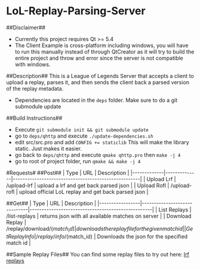 LoL-Replay-Parsing-Server
=========================
##Disclaimer##
* Currently this project requires Qt >= 5.4
* The Client Example is cross-platform including windows, you will have to run this manually instead of through QtCreator as it will try to build the entire project and throw and error since the server is not compatible with windows.

##Description##
This is a League of Legends Server that accepts a client to upload a replay, parses it, and then sends the client back a parsed version of the replay metadata.

* Dependencies are located in the `deps` folder. Make sure to do a git submodule update

##Build Instructions##
* Execute ```git submodule init && git submodule update```
* go to `deps/qhttp` and execute ```./update-dependencies.sh```
* edit src/src.pro and add ```CONFIG += staticlib``` This will make the library static. Just makes it easier.
* go back to ```deps/qhttp``` and execute ```qmake qhttp.pro``` then ```make -j 4```
* go to root of project folder, run ```qmake && make -j 4```

#Requests#
##Post##
|     Type    |      URL     |                       Description                   |
|-------------|--------------|-----------------------------------------------------|
| Upload Lrf  | /upload-lrf  | upload a lrf and get back parsed json               |
| Upload Rofl | /upload-rofl | upload official LoL replay and get back parsed json |

##Get##
|     Type        |             URL              |                       Description                 |
|-----------------|------------------------------|---------------------------------------------------|
| List Replays    | /list-replays                | returns json with all available matches on server |
| Download Replay | /replay/download/$(match_id) | downloads the replay file for the given match id  |
| Get Replay Info | /replay/info/$(match_id)     | Downloads the json for the specified match id     |

##Sample Replay Files##
You can find some replay files to try out here: [lrf replays](http://replays.computerfr33k.com/lol/lrf/)
